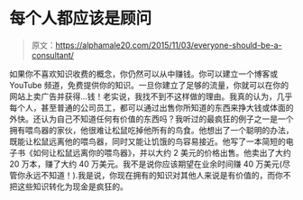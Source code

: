 # 每个人都应该是顾问

> 原文：<https://alphamale20.com/2015/11/03/everyone-should-be-a-consultant/>

如果你不喜欢知识收费的概念，你仍然可以从中赚钱。你可以建立一个博客或 YouTube 频道，免费提供你的知识。一旦你建立了足够的流量，你就可以在你的网站上卖广告并获得...钱！老实说，我找不到不这样做的理由。我真的认为，几乎每个人，甚至普通的公司员工，都可以通过出售你所知道的东西来挣大钱或体面的外快。还认为自己不知道任何有价值的东西吗？我听过的最疯狂的例子之一是一个拥有喂鸟器的家伙，他很难让松鼠吃掉他所有的鸟食。他想出了一个聪明的办法，既能让松鼠远离他的喂鸟器，同时又能让饥饿的鸟容易接近。他写了一本简短的电子书《如何让松鼠远离你的喂鸟器》，并以大约 2 美元的价格出售。他卖出了大约 20 万本，赚了大约 40 万美元。我不是说你应该期望在业余时间赚 40 万美元(尽管你永远不知道！).我是说，你现在拥有的知识对其他人来说是有价值的，而你不把这些知识转化为现金是疯狂的。